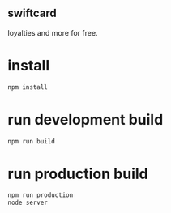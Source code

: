 ## swiftcard
loyalties and more for free.

# install
```sh
npm install
```

# run development build
```sh
npm run build
```

# run production build
```sh
npm run production
node server
```
